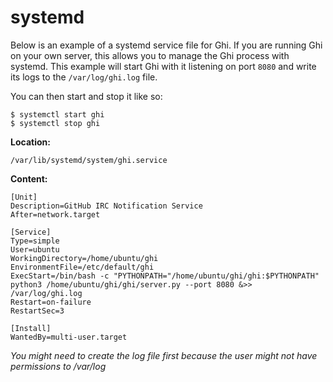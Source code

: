 # systemd

Below is an example of a systemd service file for Ghi. If you are running Ghi on your own server, this allows you to manage the Ghi process with systemd. This example will start Ghi with it listening on port `8080` and write its logs to the `/var/log/ghi.log` file.

You can then start and stop it like so:

```
$ systemctl start ghi
$ systemctl stop ghi
```

**Location:**

`/var/lib/systemd/system/ghi.service`

**Content:**

```
[Unit]
Description=GitHub IRC Notification Service
After=network.target

[Service]
Type=simple
User=ubuntu
WorkingDirectory=/home/ubuntu/ghi
EnvironmentFile=/etc/default/ghi
ExecStart=/bin/bash -c "PYTHONPATH="/home/ubuntu/ghi/ghi:$PYTHONPATH" python3 /home/ubuntu/ghi/ghi/server.py --port 8080 &>> /var/log/ghi.log
Restart=on-failure
RestartSec=3

[Install]
WantedBy=multi-user.target
```

_You might need to create the log file first because the user might not have permissions to /var/log_